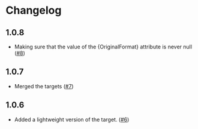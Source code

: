 ﻿# Changelog

## 1.0.8
* Making sure that the value of the \{OriginalFormat\} attribute is never null ([#8](https://github.com/juliuskoval/NLog.Targets.OpenTelemetryProtocol/pull/8))

## 1.0.7
* Merged the targets ([#7](https://github.com/juliuskoval/NLog.Targets.OpenTelemetryProtocol/pull/7))

## 1.0.6
* Added a lightweight version of the target. ([#6](https://github.com/juliuskoval/NLog.Targets.OpenTelemetryProtocol/pull/6))
